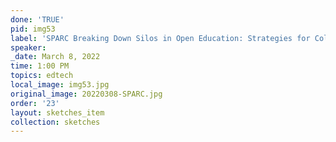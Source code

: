 ```yaml
---
done: 'TRUE'
pid: img53
label: 'SPARC Breaking Down Silos in Open Education: Strategies for Collaboration'
speaker:
_date: March 8, 2022
time: 1:00 PM
topics: edtech
local_image: img53.jpg
original_image: 20220308-SPARC.jpg
order: '23'
layout: sketches_item
collection: sketches
---
```

